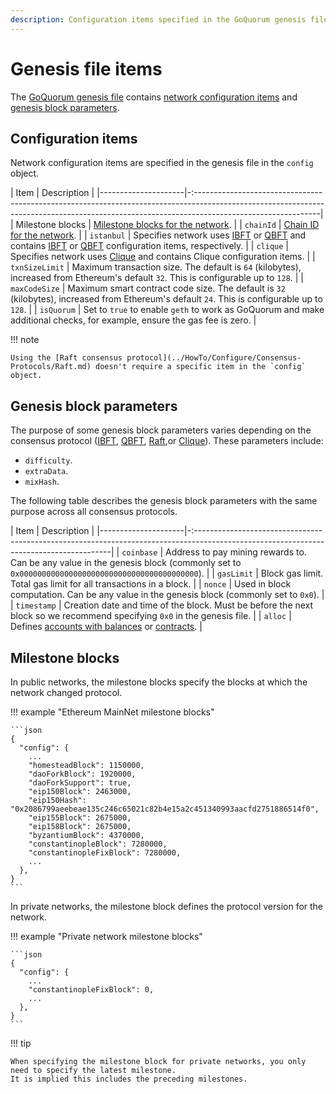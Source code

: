 ```yaml
---
description: Configuration items specified in the GoQuorum genesis file
---
```


# Genesis file items

The [GoQuorum genesis file](../HowTo/Configure/GenesisOptions.md) contains [network configuration items](#configuration-items)
and [genesis block parameters](#genesis-block-parameters).

## Configuration items

Network configuration items are specified in the genesis file in the `config` object.

| Item                | Description                                                                                                                                                                                 |
|---------------------|-:-------------------------------------------------------------------------------------------------------------------------------------------------------------------------------------------|
| Milestone blocks    | [Milestone blocks for the network](#milestone-blocks).                                                                                                                                      |
| `chainId`           | [Chain ID for the network](../Concepts/NetworkAndChainID.md).                                                                                                                               |
| `istanbul`          | Specifies network uses [IBFT](../HowTo/Configure/Consensus-Protocols/IBFT.md) or [QBFT](../HowTo/Configure/Consensus-Protocols/QBFT.md) and contains [IBFT](../HowTo/Configure/Consensus-Protocols/IBFT.md#genesis-file) or [QBFT](../HowTo/Configure/Consensus-Protocols/QBFT.md#genesis-file) configuration items, respectively. |
| `clique`            | Specifies network uses [Clique](../HowTo/Configure/Consensus-Protocols/Clique.md) and contains Clique configuration items.                                                                  |
| `txnSizeLimit`      | Maximum transaction size. The default is `64` (kilobytes), increased from Ethereum's default `32`. This is configurable up to `128`.                                                        |
| `maxCodeSize`       | Maximum smart contract code size. The default is `32` (kilobytes), increased from Ethereum's default `24`. This is configurable up to `128`.                                                |
| `isQuorum`          | Set to `true` to enable `geth` to work as GoQuorum and make additional checks, for example, ensure the gas fee is zero.                                                                     |

!!! note

    Using the [Raft consensus protocol](../HowTo/Configure/Consensus-Protocols/Raft.md) doesn't require a specific item in the `config` object.

## Genesis block parameters

The purpose of some genesis block parameters varies depending on the consensus protocol ([IBFT](../HowTo/Configure/Consensus-Protocols/IBFT.md),
[QBFT](../HowTo/Configure/Consensus-Protocols/QBFT.md), [Raft](../HowTo/Configure/Consensus-Protocols/Raft.md),or
[Clique](../HowTo/Configure/Consensus-Protocols/Clique.md)).
These parameters include:

* `difficulty`.
* `extraData`.
* `mixHash`.

The following table describes the genesis block parameters with the same purpose across all
consensus protocols.

| Item                | Description                                                                                                                             |
|---------------------|-:---------------------------------------------------------------------------------------------------------------------------------------|
| `coinbase`          | Address to pay mining rewards to. Can be any value in the genesis block (commonly set to `0x0000000000000000000000000000000000000000`). |
| `gasLimit`          | Block gas limit. Total gas limit for all transactions in a block.                                                                       |
| `nonce`             | Used in block computation. Can be any value in the genesis block (commonly set to `0x0`).                                               |
| `timestamp`         | Creation date and time of the block. Must be before the next block so we recommend specifying `0x0` in the genesis file.                |
| `alloc`             | Defines [accounts with balances](Accounts-for-Testing.md) or [contracts](../HowTo/Configure/Contracts-in-Genesis.md).                   |

## Milestone blocks

In public networks, the milestone blocks specify the blocks at which the network changed protocol.

!!! example "Ethereum MainNet milestone blocks"

    ```json
    {
      "config": {
        ...
        "homesteadBlock": 1150000,
        "daoForkBlock": 1920000,
        "daoForkSupport": true,
        "eip150Block": 2463000,
        "eip150Hash": "0x2086799aeebeae135c246c65021c82b4e15a2c451340993aacfd2751886514f0",
        "eip155Block": 2675000,
        "eip158Block": 2675000,
        "byzantiumBlock": 4370000,
        "constantinopleBlock": 7280000,
        "constantinopleFixBlock": 7280000,
        ...
      },
    }
    ```

In private networks, the milestone block defines the protocol version for the network.

!!! example "Private network milestone blocks"

    ```json
    {
      "config": {
        ...
        "constantinopleFixBlock": 0,
        ...
      },
    }
    ```

!!! tip

    When specifying the milestone block for private networks, you only need to specify the latest milestone.
    It is implied this includes the preceding milestones.
